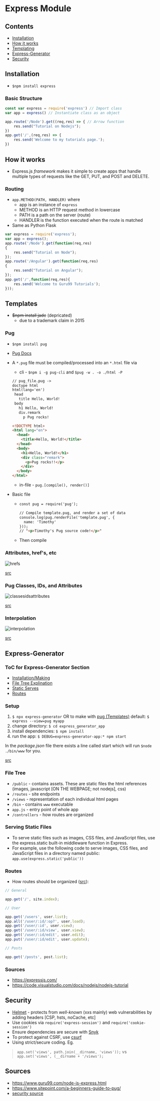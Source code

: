 # Express Module

## Contents

- [Installation](#Installation)
- [How it works](#How-it-works)
- [Templating](#Templates)
- [Express-Generator](#Express-Generator)
- [Security](#Security)

## Installation

- `$npm install express`

### Basic Structure

```javascript
const var express = require('express') // Import class
var app = express() // Instantiate class as an object

app.route('/Node').get((req,res) => { // Arrow function
    res.send("Tutorial on Nodejs");
})
app.get('/',(req,res) => {
    res.send('Welcome to my tutorials page.');
})
```

## How it works

- Express.js *framework* makes it simple to create apps that handle multiple types of requests like the GET, PUT, and POST and DELETE. 

### Routing

- `app.METHOD(PATH, HANDLER)` where
  - app is an instance of `express`
  - METHOD is an HTTP request method in lowercase
  - PATH is a path on the server (route)
  - HANDLER is the function executed when the route is matched
- Same as Python Flask

```javascript
var express = require('express');
var app = express();
app.route('/Node').get(function(req,res)
{
    res.send("Tutorial on Node");
});
app.route('/Angular').get(function(req,res)
{
    res.send("Tutorial on Angular");
});
app.get('/',function(req,res){
    res.send('Welcome to Guru99 Tutorials');
}));
```

## Templates

- ~~$npm install jade~~ (depricated)
  - due to a trademark claim in 2015

### Pug

- `$npm install pug`

- [Pug Docs](https://pugjs.org/api/getting-started.html)

- A `*.pug` file must be compiled/processed into an `*.html` file via 

  - cli - `$npm i -g pug-cli` and `$pug -w . -o ./html -P`

  ```html
  // pug_file.pug ->
  doctype html
  html(lang='en')
   head
     title Hello, World!
   body
     h1 Hello, World!
     div.remark
       p Pug rocks!
  ```

  ```html
  <!DOCTYPE html>
  <html lang="en">
    <head>
      <title>Hello, World!</title>
    </head>
    <body>
      <h1>Hello, World!</h1>
      <div class="remark">
        <p>Pug rocks!!</p>
      </div>
    </body>
  </html>
  ```

  - in-file - `pug.[compile(), render()]`

- Basic file

  - ```html
    const pug = require('pug');
    
    // Compile template.pug, and render a set of data
    console.log(pug.renderFile('template.pug', {
      name: 'Timothy'
    }));
    // "<p>Timothy's Pug source code!</p>"
    ```

  - Then compile

### Attributes, href's, etc

![hrefs](../../assets/hrefs.png)

[src](https://pugjs.org/language/attributes.html)

### Pug Classes, IDs, and Attributes

![classesidsattributes](../../assets/classesidsattributes.png)

[src](https://www.sitepoint.com/a-beginners-guide-to-pug/#classesidsandattributes)

### Interpolation

![interpolation](../../assets/interpolation.png)

[src](https://www.sitepoint.com/a-beginners-guide-to-pug/#interpolation)

## Express-Generator

### ToC for Express-Generator Section

- [Installation/Making](#Setup)
- [File Tree Explination](#File-Tree)
- [Static Serves](#Serving-Static-Files)
- [Routes](#Routes)

### Setup

1. `$ npx express-generator` OR to make with [pug (Templates)](../../expressNotes.md) default: `$ express --view=pug myapp`
2. change directory: `$ cd express_generator_app`
3. install dependencies: `$ npm install`
4. run the app: `$ DEBUG=express-generator-app:* npm start`

In the _package.json_ file there exists a line called start which will run `$node ./bin/www` for you.

[src](https://expressjs.com/en/starter/generator.html)

### File Tree

- `/public` - contains assets. These are static files the html references (images, javascript [ON THE WEBPAGE; not nodejs], css)
- `/routes` - site endpoints
- `/views` - representation of each individual html pages
- `/bin` - contains `www` executable
- `app.js` - entry point of whole app
- `/controllers` - how routes are organized

### Serving Static Files

- To serve static files such as images, CSS files, and JavaScript files, use the express.static built-in middleware function in Express.
- For example, use the following code to serve images, CSS files, and JavaScript files in a directory named public: `app.use(express.static('public'))`

### Routes

- How routes should be organized ([src](https://github.com/expressjs/express/blob/4.13.1/examples/route-separation/index.js#L32-L47)):

```javascript
// General

app.get('/', site.index);

// User

app.get('/users', user.list);
app.all('/user/:id/:op?', user.load);
app.get('/user/:id', user.view);
app.get('/user/:id/view', user.view);
app.get('/user/:id/edit', user.edit);
app.put('/user/:id/edit', user.update);

// Posts

app.get('/posts', post.list);
```

### Sources

- <https://expressjs.com/>
- <https://code.visualstudio.com/docs/nodejs/nodejs-tutorial>

## Security

- [Helmet](https://www.npmjs.com/package/helmet) - protects from *well-known* (xxs mainly) web vulnerabilities by adding headers [CSP, hsts, noCache, etc]
- Use cookies via `require('express-session')` and `require('cookie-session')`
- Ensure dependencies are secure with [Snyk](https://snyk.io/)
- To protect against CSRF, use [csurf](https://www.npmjs.com/package/csurf)
- Using strict/secure coding. Eg. 

> `app.set('views', path.join(__dirname, 'views'));` vs `app.set('views', (__dirname + '/views');`

## Sources

- <https://www.guru99.com/node-js-express.html>
- <https://www.sitepoint.com/a-beginners-guide-to-pug/>
- [security source](https://expressjs.com/en/advanced/best-practice-security.html)
